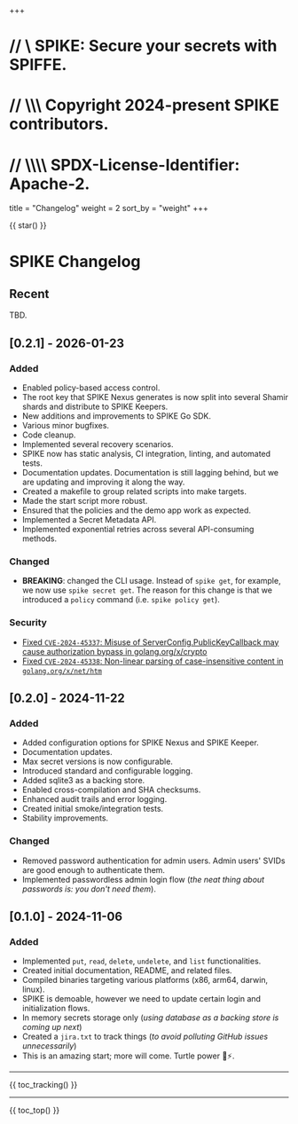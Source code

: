 +++
# //    \\ SPIKE: Secure your secrets with SPIFFE.
# //  \\\\\ Copyright 2024-present SPIKE contributors.
# // \\\\\\\ SPDX-License-Identifier: Apache-2.

title = "Changelog"
weight = 2
sort_by = "weight"
+++

{{ star() }}

# SPIKE Changelog

## Recent

TBD.

## [0.2.1] - 2026-01-23

### Added

* Enabled policy-based access control.
* The root key that SPIKE Nexus generates is now split into several Shamir
  shards and distribute to SPIKE Keepers.
* New additions and improvements to SPIKE Go SDK.
* Various minor bugfixes.
* Code cleanup.
* Implemented several recovery scenarios.
* SPIKE now has static analysis, CI integration, linting, and automated tests.
* Documentation updates. Documentation is still lagging behind, but we are
  updating and improving it along the way.
* Created a makefile to group related scripts into make targets.
* Made the start script more robust.
* Ensured that the policies and the demo app work as expected.
* Implemented a Secret Metadata API.
* Implemented exponential retries across several API-consuming methods.


### Changed

* **BREAKING**: changed the CLI usage. Instead of `spike get`, for example, we
  now use `spike secret get`. The reason for this change is that we introduced
  a `policy` command (i.e. `spike policy get`).

### Security

* [Fixed `CVE-2024-45337`: Misuse of ServerConfig.PublicKeyCallback may cause
  authorization bypass in golang.org/x/crypto](https://github.com/spiffe/spike/security/dependabot/1)
* [Fixed `CVE-2024-45338`: Non-linear parsing of case-insensitive content in
  `golang.org/x/net/htm`](https://github.com/spiffe/spike/security/dependabot/2)

## [0.2.0] - 2024-11-22

### Added

* Added configuration options for SPIKE Nexus and SPIKE Keeper.
* Documentation updates.
* Max secret versions is now configurable.
* Introduced standard and configurable logging.
* Added sqlite3 as a backing store.
* Enabled cross-compilation and SHA checksums.
* Enhanced audit trails and error logging.
* Created initial smoke/integration tests.
* Stability improvements.

### Changed

* Removed password authentication for admin users. Admin users' SVIDs
  are good enough to authenticate them.
* Implemented passwordless admin login flow
  (*the neat thing about passwords is: you don't need them*).

## [0.1.0] - 2024-11-06

### Added

* Implemented `put`, `read`, `delete`, `undelete`, and `list` functionalities.
* Created initial documentation, README, and related files.
* Compiled binaries targeting various platforms (x86, arm64, darwin, linux).
* SPIKE is demoable, however we need to update certain login and initialization
  flows.
* In memory secrets storage only (*using database as a backing store is coming up
  next*)
* Created a `jira.txt` to track things (*to avoid polluting GitHub issues
  unnecessarily*)
* This is an amazing start; more will come. Turtle power 🐢⚡️.

----

{{ toc_tracking() }}

----

{{ toc_top() }}
